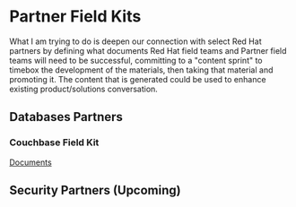 # Partner Field Kits

What I am trying to do is deepen our connection with select Red Hat partners by defining what documents Red Hat field teams and Partner field teams will need to be successful, committing to a "content sprint" to timebox the development of the materials, then taking that material and promoting it. The content that is generated could be used to enhance existing product/solutions conversation.

## Databases Partners

### Couchbase Field Kit
[Documents](https://github.com/mwardRH/partner-field-kits/tree/master/content/pages/database/couchbase)

## Security Partners (Upcoming)
